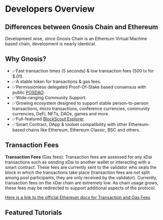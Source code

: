 ---
---

# Developers Overview

## Differences between Gnosis Chain and Ethereum

Development wise, since Gnosis Chain is an Ethereum Virtual Machine based chain, development is nearly identical.

## Why Gnosis?

* ✅Fast transaction times (5 seconds) & low transaction fees (500 tx for $.01).
* ✅A stable token for transactions & gas fees.
* ✅Permissionless delegated Proof-Of-Stake based consensus with public [POSDAO](/specs/consensus/posdao).
* ✅Wide-ranging Community Support.
* ✅Growing ecosystem designed to support stable person-to-person transactions, micro transactions, conference currencies, community currencies, DeFi, NFTs, DAOs, games and more.
* ✅Full-featured  [BlockScout Explorer](https://blockscout.com/xdai/mainnet).
* ✅Smart Contract, DApp & toolset compatibility with other Ethereum-based chains like Ethereum, Ethereum Classic, BSC and others.

## Transaction Fees

**Transaction Fees** (Gas fees): Transaction fees are assessed for any xDai transactions such as sending xDai to another wallet or interacting with a smart contract. These fees are currently sent to the validator who seals the block in which the transactions take place (transaction fees are not split among pool participants, they are only received by the validator). Currently, transaction fees on the xDai chain are extremely low. As chain usage grows, these fees may be redirected to support additional aspects of the protocol. 

[Here is a link to the official Ethereum docs for Transaction and Gas Fees](https://ethereum.org/en/developers/docs/gas/)

## Featured Tutorials

<tutorialsFeatured />